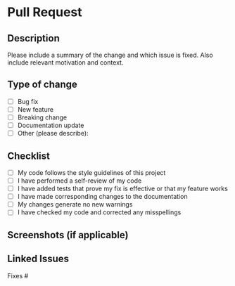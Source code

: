 # Pull Request

## Description

Please include a summary of the change and which issue is fixed. Also include relevant motivation and context.

## Type of change
- [ ] Bug fix
- [ ] New feature
- [ ] Breaking change
- [ ] Documentation update
- [ ] Other (please describe):

## Checklist
- [ ] My code follows the style guidelines of this project
- [ ] I have performed a self-review of my code
- [ ] I have added tests that prove my fix is effective or that my feature works
- [ ] I have made corresponding changes to the documentation
- [ ] My changes generate no new warnings
- [ ] I have checked my code and corrected any misspellings

## Screenshots (if applicable)

## Linked Issues

Fixes # 